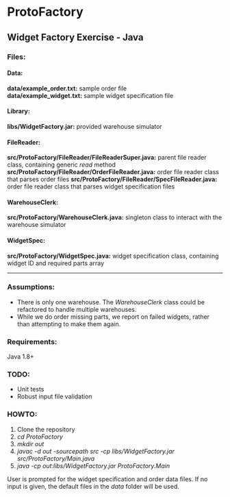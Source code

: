 # ProtoFactory

## Widget Factory Exercise - Java

### Files:
#### Data:
**data/example_order.txt:** sample order file  
**data/example_widget.txt:** sample widget specification file  
#### Library:
**libs/WidgetFactory.jar:** provided warehouse simulator
#### FileReader:
**src/ProtoFactory/FileReader/FileReaderSuper.java:** parent file reader class, containing generic _read_ method 
**src/ProtoFactory/FileReader/OrderFileReader.java:** order file reader class that parses order files
**src/ProtoFactory/FileReader/SpecFileReader.java:** order file reader class that parses widget specification files
#### WarehouseClerk:
**src/ProtoFactory/WarehouseClerk.java:** singleton class to interact with the warehouse simulator
#### WidgetSpec:
**src/ProtoFactory/WidgetSpec.java:** widget specification class, containing widget ID and required parts array

---
### Assumptions:
- There is only one warehouse.  The _WarehouseClerk_ class could be refactored to handle multiple warehouses.
- While we do order missing parts, we report on failed widgets, rather than attempting to make them again.

### Requirements:
Java 1.8+

### TODO:
- Unit tests
- Robust input file validation

### HOWTO:  
1. Clone the repository
2. _cd ProtoFactory_
3. _mkdir out_
4. _javac -d out -sourcepath src -cp libs/WidgetFactory.jar src/ProtoFactory/Main.java_
5. _java -cp out:libs/WidgetFactory.jar ProtoFactory.Main_

User is prompted for the widget specification and order data files.  If no input is given, the default files in the _data_ folder will be used.
